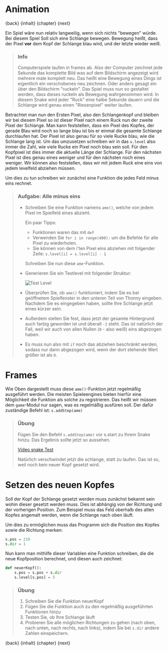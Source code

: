 # Animation

{back} {inhalt} {chapter} {next}

Ein Spiel wäre nun relativ langweilig, wenn sich nichts "bewegen" würde. Bei diesem Spiel Soll sich eine Schlange bewegen. Bewegung heißt, dass der Pixel **vor** dem Kopf der Schlange blau wird, und der letzte wieder weiß.

> ### Info
> Computerspiele laufen in frames ab. Also der Computer zeichnet jede Sekunde das komplette Bild was auf dem Bildschirm angezeigt wird mehrere male komplett neu. Das heißt eine Bewegung eines Dings ist eigentlich ein verschobenes neu zeichnen. Oder anders gesagt ein über den Bildschirm "ruckeln". Das Spiel muss nun so gestaltet werden, dass dieses ruckeln als Bewegung wahrgenommen wird. In diesem Snake wird jeder "Ruck" eine halbe Sekunde dauern und die Schlange wird genau einen "Riesenpixel" weiter laufen.

Betrachtet man nun den Ersten Pixel, also den Schlangenkopf und bleiben wir bei diesem Pixel so ist dieser Pixel nach einem Ruck nun der zweite Pixel der Schlange. Man kann feststellen, dass ein Pixel des Kopfes, der gerade Blau wird noch so lange blau ist bis er einmal die gesamte Schlange durchlaufen hat. Der Pixel ist also genau für so viele Rucke blau, wie die Schlange lang ist. Um das umzusetzen schreiben wir in das `s.level` also immer die Zahl, wie viele Rucke ein Pixel noch blau sein soll. Für den Kopfpixel ist dies immer die aktuelle Länge der Schlange. Für den nächsten Pixel ist dies genau eines weniger und für den nächsten noch eines weniger. Wir können also feststellen, dass wir mit jedem Ruck eine eins von jedem levelfeld abziehen müssen.

Um dies zu tun schreiben wir zunächst eine Funktion die jedes Feld minus eins rechnet.

> ### Aufgabe: Alle minus eins
>  * Schreiben Sie eine Funktion namens `ame()`, welche von jedem Pixel im Spielfeld eines abzieht.
>
>    Ein paar Tipps:
>     * Funktionen waren das mit `def`
>     * Verwenden Sie `for i in range(400):` um die Befehle für alle Pixel zu wiederholen.
>     * Sie können von dem i'ten Pixel eins abziehen mit folgender Zeile: `s.level[i] = s.level[i] - 1`
> 
>    Schreiben Sie nun diese `ame`-Funktion.
> 
>  * Generieren Sie ein Testlevel mit folgender Struktur:
> 
>    ![Test Level](img/snaketestlevel.png)
> 
>  * Überprüfen Sie, ob `ame()` funktioniert, indem Sie es bei geöffnetem Spielfenster in den unteren Teil von Thonny eingeben. Nachdem Sie es eingegeben haben, sollte Ihre Schlange jetzt eines kürzer sein.
>
>  * Außerdem stellen Sie fest, dass jetzt der gesamte Hintergrund auch farbig geworden ist und überall `-1` steht. Das ist natürlich der Fall, weil wir auch von allen Nullen (`0` - also weiß) eins abgezogen haben.
>
>  * Es muss nun also mit `if` noch das abziehen beschränkt werden, sodass nur dann abgezogen wird, wenn der dort stehende Wert größer ist als `0`.

# Frames

Wie Oben dargestellt muss diese `ame()`-Funktion jetzt regelmäßig ausgeführt werden. Die meisten Spieleengines bieten hierfür eine Möglichkeit die Funktion als solche zu registrieren. Das heißt wir müssen dem `game`-Modul nur sagen, was es regelmäßig ausfüren soll. Der dafür zuständige Befehl ist: `s.addStep(ame)`

> ### Übung
>
> Fügen Sie den Befehl `s.addStep(ame)` vor s.start zu Ihrem Snake hinzu. Das Ergebnis sollte jetzt so aussehen.
> 
> [Video snake Test](img/snaketest.webm)
> 
> Natürlich verschwindet jetzt die schlange, statt zu laufen. Das ist so, weil noch kein neuer Kopf gesetzt wird.

# Setzen des neuen Kopfes

Soll der Kopf der Schlange gesetzt werden muss zunächst bekannt sein wohin dieser gesetzt werden muss. Dies ist abhängig von der Richtung und der vorherigen Position. Zum Beispiel muss das Feld oberhalb des alten Kopfes angemalt werden, wenn die Schlange nach oben läuft.

Um dies zu ermöglichen muss das Programm sich die Position des Kopfes sowie die Richtung merken:

```python
s.pos = 210
s.dir = 1
```

Nun kann man mithilfe dieser Variablen eine Funktion schreiben, die die neue Kopfposition berechnet, und diesen auch zeichnet:

```python
def neuerKopf():
    s.pos = s.pos + s.dir
    s.level[s.pos] = 5
```

> ### Übung
> 
>  1. Schreiben Sie die Funktion neuerKopf
>  2. Fügen Sie die Funktion auch zu den regelmäßig ausgeführten Funktionen hinzu
>  3. Testen Sie, ob Ihre Schlange läuft
>  4. Probieren Sie alle möglichen Richtungen zu gehen (nach oben, nach unten, nach rechts, nach links), indem Sie bei `s.dir` andere Zahlen einspeichern.

{back} {inhalt} {chapter} {next}
